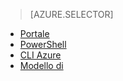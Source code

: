 > [AZURE.SELECTOR]
- [Portale](load-balancer-get-started-internet-portal.md)
- [PowerShell](load-balancer-get-started-internet-arm-ps.md)
- [CLI Azure](load-balancer-get-started-internet-arm-cli.md)
- [Modello di](load-balancer-get-started-internet-arm-template.md)
